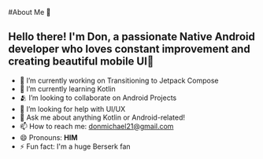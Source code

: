 #About Me 🧌
## Hello there! I'm Don, a passionate Native Android developer who loves constant improvement and creating beautiful mobile UI👋



- 💼 I’m currently working on Transitioning to Jetpack Compose
- 🌱 I’m currently learning Kotlin
- 🫂 I’m looking to collaborate on Android Projects
- 🤔 I’m looking for help with UI/UX
- 💬 Ask me about anything Kotlin or Android-related!
- 📫 How to reach me: donmichael21@gmail.com
- 😄 Pronouns: **HIM**
- ⚡ Fun fact: I'm a huge Berserk fan

